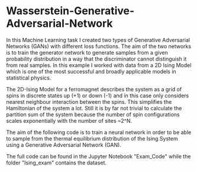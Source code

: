 # Wasserstein-Generative-Adversarial-Network
In this Machine Learning task I created two types of Generative Adversarial Networks (GANs) with different loss functions. The aim of the two networks is to train the generator network to generate samples from a given probability distribution in a way that the discriminator cannot distinguish it from real samples. In this example I worked with data from a 2D Ising Model which is one of the most successful and broadly applicable models in statistical physics.  

The 2D-Ising Model for a ferromagnet describes the system as a grid of spins in discrete states up (+1) or down (-1) and in this case only considers nearest neighbour interaction between the spins. This simplifies the Hamiltonian of the system a lot. Still it is by far not trivial to calculate the partition sum of the system because the number of spin configurations scales exponentially with the number of sites ~2^N. 

The aim of the following code is to train a neural network in order to be able to sample from the thermal equilibrium distribution of the Ising System using a Generative Adversarial Network (GAN).   

The full code can be found in the Jupyter Notebook "Exam_Code" while the folder "Ising_exam" contains the dataset.
